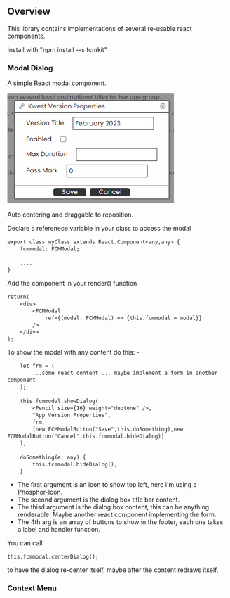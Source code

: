 

## Overview

This library contains implementations of several re-usable react components.

Install with "npm install --s fcmkit"


### Modal Dialog
A simple React modal component.

![alt text](https://github.com/MarkWattsBoomi/FCMKit/blob/main/ModalDialog.png)

Auto centering and draggable to reposition.

Declare a referenece variable in your class to access the modal

````
export class myClass extends React.Component<any,any> {
    fcmmodal: FCMModal;

    ....
}
````
Add the component in your render() function
````
return(
    <div>
        <FCMModal 
            ref={(modal: FCMModal) => {this.fcmmodal = modal}}
        />
    </div>
);
````
To show the modal with any content do this: -
````
    let frm = (
        ...some react content ... maybe implement a form in another component
    );

    this.fcmmodal.showDialog(
        <Pencil size={16} weight="duotone" />,
        "App Version Properties",
        frm,
        [new FCMModalButton("Save",this.doSomething),new FCMModalButton("Cancel",this.fcmmodal.hideDialog)]
    );

    doSomething(e: any) {
        this.fcmmodal.hideDialog();
    }
````
- The first argument is an icon to show top left, here i'm using a Phosphor-Icon.
- The second argument is the dialog box title bar content.
- The thisd argument is the dialog box content, this can be anything renderable.  Maybe another react component implementing the form.
- The 4th arg is an array of buttons to show in the footer, each one takes a label and handler function.

You can call 
````
this.fcmmodal.centerDialog();
````
to have the dialog re-center itself, maybe after the content redraws itself.



### Context Menu


